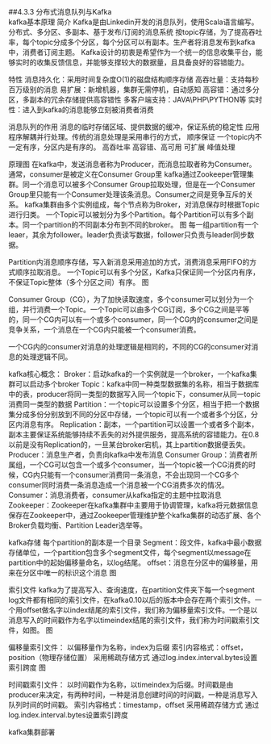 ##4.3.3 分布式消息队列与Kafka  
kafka基本原理
简介
Kafka是由Linkedin开发的消息队列，使用Scala语言编写。
分布式、多分区、多副本、基于发布/订阅的消息系统
按topic存储，为了提高吞吐率，每个topic分成多个分区，每个分区可以有副本。生产者将消息发布到kafka中，消费者订阅主题。
Kafka设计的初衷是希望作为一个统一的信息收集平台，能够实时的收集反馈信息，并能够支撑较大的数据量，且具备良好的容错能力。

特性
消息持久化：采用时间复杂度O(1)的磁盘结构顺序存储
高吞吐量：支持每秒百万级别的消息
易扩展：新增机器，集群无需停机，自动感知
高容错：通过多分区，多副本的冗余存储提供高容错性
多客户端支持：JAVA\PHP\PYTHON等
实时性：进入到kafka的消息能够立刻被消费者消费

消息队列的作用
消息的临时存储区域、提供数据的缓冲，保证系统的稳定性
应用程序解耦并行处理。传统的消息处理是采用串行的方式，
顺序保证 一个topic内不一定有序，分区内是有序的。
高吞吐率
高容错、高可用
可扩展
峰值处理


原理图
在kafka中，发送消息者称为Producer，而消息拉取者称为Consumer。通常，consumer是被定义在Consumer Group里
kafka通过Zookeeper管理集群。同一个消息可以被多个Consumer Group拉取处理，但是在一个Consumer Group里只能有一个Consumer处理该条消息。Consumer之间是竞争互斥的关系。
kafka集群由多个实例组成，每个节点称为Broker，对消息保存时根据Topic进行归类。
一个Topic可以被划分为多个Partition。每个Partition可以有多个副本。同一个partition的不同副本分布到不同的broker。
图
每一组partition有一个leaer，其余为follower。leader负责读写数据，follower只负责与leader同步数据。

Partition内消息顺序存储，写入新消息采用追加的方式，消费消息采用FIFO的方式顺序拉取消息。
一个Topic可以有多个分区，Kafka只保证同一个分区内有序，不保证Topic整体（多个分区之间）有序。
图

Consumer Group（CG），为了加快读取速度，多个consumer可以划分为一个组，并行消费一个Topic。一个Topic可以由多个CG订阅，多个CG之间是平等的，同一个CG内可以有一个或多个consumer，同一个CG内的consumer之间是竞争关系，一个消息在一个CG内只能被一个consumer消费。

一个CG内的consumer对消息的处理逻辑是相同的，不同的CG的consumer对消息的处理逻辑不同。

kafka核心概念：
Broker：启动kafka的一个实例就是一个broker，一个kafka集群可以启动多个broker
Topic：kafka中同一种类型数据集的名称，相当于数据库中的表，producer将同一类型的数据写入同一个topic下，consumer从同一topic消费同一类型的数据
Partition：一个topic可以设置多个分区，相当于把一个数据集分成多份分别放到不同的分区中存储，一个topic可以有一个或者多个分区，分区内消息有序。
Replication：副本，一个partition可以设置一个或者多个副本，副本主要保证系统能够持续不丢失的对外提供服务，提高系统的容错能力。在0.8以前是没有Replication的，一旦某台broker宕机，其上partition数据便丢失。
Producer：消息生产者，负责向kafka中发布消息
Consumer Group：消费者所属组，一个CG可以包含一个或多个consumer，当一个topic被一个CG消费的时候，CG内只能有一个consumer消费同一条消息，不会出现同一个CG多个consumer同时消费一条消息造成一个消息被一个CG消费多次的情况。
Consumer：消息消费者，consumer从kafka指定的主题中拉取消息
Zookeeper：Zookeeper在kafka集群中主要用于协调管理，kafka将元数据信息保存在Zookeeper中，通过Zookeeper管理维护整个kafka集群的动态扩展、各个Broker负载均衡、Partition Leader选举等。

kafka存储
每个partition的副本是一个目录
Segment：段文件，kafka中最小数据存储单位，一个partition包含多个segment文件，每个segment以message在partition中的起始偏移量命名，以log结尾。
offset：消息在分区中的偏移量，用来在分区中唯一的标识这个消息
图

索引文件
kafka为了提高写入、查询速度，在partition文件夹下每一个segment log文件都有相同的索引文件，在kafka0.10以后的版本中会存在两个索引文件。一个用offset做名字以index结尾的索引文件，我们称为偏移量索引文件。一个是以消息写入的时间戳作为名字以timeindex结尾的索引文件，我们称为时间戳索引文件，如图。
图

偏移量索引文件：
以偏移量作为名称，index为后缀
索引内容格式：offset，position（物理存储位置）
采用稀疏存储方式
通过log.index.interval.bytes设置索引跨度
图

时间戳索引文件：
以时间戳作为名称，以timeindex为后缀。时间戳是由producer来决定，有两种时间，一种是消息创建时间的时间戳，一种是消息写入队列时间的时间戳。
索引内容格式：timestamp，offset
采用稀疏存储方式
通过log.index.interval.bytes设置索引跨度




kafka集群部署
